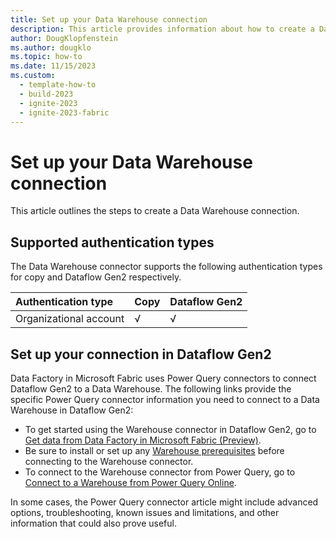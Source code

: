 ```yaml
---
title: Set up your Data Warehouse connection
description: This article provides information about how to create a Data Warehouse connection in Microsoft Fabric.
author: DougKlopfenstein
ms.author: dougklo
ms.topic: how-to
ms.date: 11/15/2023
ms.custom:
  - template-how-to
  - build-2023
  - ignite-2023
  - ignite-2023-fabric
---
```


# Set up your Data Warehouse connection

This article outlines the steps to create a Data Warehouse connection.

## Supported authentication types

The Data Warehouse connector supports the following authentication types for copy and Dataflow Gen2 respectively.  

|Authentication type |Copy |Dataflow Gen2 |
|:---|:---|:---|
|Organizational account| √ | √ |

## Set up your connection in Dataflow Gen2

Data Factory in Microsoft Fabric uses Power Query connectors to connect Dataflow Gen2 to a Data Warehouse. The following links provide the specific Power Query connector information you need to connect to a Data Warehouse in Dataflow Gen2:

- To get started using the Warehouse connector in Dataflow Gen2, go to [Get data from Data Factory in Microsoft Fabric (Preview)](/power-query/where-to-get-data#get-data-from-data-factory-in-microsoft-fabric-preview).
- Be sure to install or set up any [Warehouse prerequisites](/power-query/connectors/warehouse#prerequisites) before connecting to the Warehouse connector.
- To connect to the Warehouse connector from Power Query, go to [Connect to a Warehouse from Power Query Online](/power-query/connectors/warehouse#connect-to-a-warehouse-from-power-query-online).

In some cases, the Power Query connector article might include advanced options, troubleshooting, known issues and limitations, and other information that could also prove useful.
